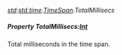 _[std](../../modules/std/std-module.md):[std.time](../../modules/std/std-time.md).[TimeSpan](../../modules/std/std-time-timespan.md).TotalMillisecs_
##### Property TotalMillisecs:[Int](../../modules/wonkey/wonkey-types-int.md)
Total milliseconds in the time span.
